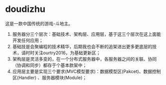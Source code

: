 # doudizhu

这是一款中国传统的游戏-斗地主。
1. 服务器分三个层次：基础技术、架构层、应用层，基于这三个层次在这上面能开发任何应用；
2. 基础技是会聚编程的技术精华，后期我也会不断的追架进出更多更底层的技术，请时时关注ourtry2016，为基础更新区；
3. 架构层是灵活多变的，在一个分布式服务器中，各服务器之间的关联、协同（协调和同步）都存于个基本款架中；
4. 应用层主要是实现三个要求(MVC模型要求)：数据模型区(Pakcet)、数据控制区(Handler) 、服务器模块(Module)；


  
  
